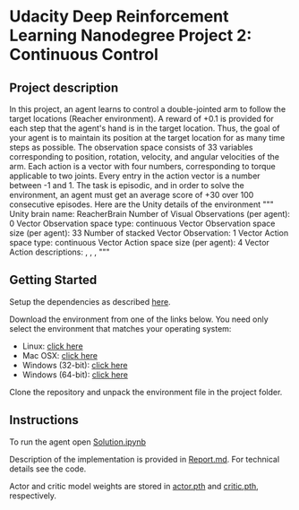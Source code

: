 # Udacity Deep Reinforcement Learning Nanodegree Project 2: Continuous Control

## Project description

In this project, an agent learns to control a double-jointed arm to follow the target locations (Reacher environment).
A reward of +0.1 is provided for each step that the agent's hand is in the target location. 
Thus, the goal of your agent is to maintain its position at the target location for as many time steps as possible.
The observation space consists of 33 variables corresponding to position, rotation, velocity, and angular velocities of the arm. 
Each action is a vector with four numbers, corresponding to torque applicable to two joints.
Every entry in the action vector is a number between -1 and 1.
The task is episodic, and in order to solve the environment, an agent must get an average score of +30 over 100 consecutive episodes.
Here are the Unity details of the environment
"""
Unity brain name: ReacherBrain
        Number of Visual Observations (per agent): 0
        Vector Observation space type: continuous
        Vector Observation space size (per agent): 33
        Number of stacked Vector Observation: 1
        Vector Action space type: continuous
        Vector Action space size (per agent): 4
        Vector Action descriptions: , , , 
"""
## Getting Started

Setup the dependencies as described [here](https://github.com/udacity/deep-reinforcement-learning/blob/master/README.md).

Download the environment from one of the links below.
You need only select the environment that matches your operating system:

- Linux: [click here](https://s3-us-west-1.amazonaws.com/udacity-drlnd/P2/Reacher/one_agent/Reacher_Linux.zip)
- Mac OSX: [click here](https://s3-us-west-1.amazonaws.com/udacity-drlnd/P2/Reacher/one_agent/Reacher.app.zip)
- Windows (32-bit): [click here](https://s3-us-west-1.amazonaws.com/udacity-drlnd/P2/Reacher/one_agent/Reacher_Windows_x86.zip)
- Windows (64-bit): [click here](https://s3-us-west-1.amazonaws.com/udacity-drlnd/P2/Reacher/one_agent/Reacher_Windows_x86_64.zip)

Clone the repository and unpack the environment file in the project folder.

## Instructions

To run the agent open [Solution.ipynb](Solution.ipynb)

Description of the implementation is provided in [Report.md](Report.md). 
For technical details see the code.

Actor and critic model weights are stored in [actor.pth](actor.pth) and [critic.pth](critic.pth), respectively.
